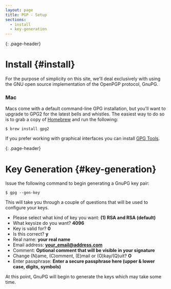```yaml
---
layout: page
title: PGP - Setup
sections:
  - install
  - key-generation
---
```

{: .page-header}
# Install {#install}
For the purpose of simplicity on this site, we'll deal exclusively with using
the GNU open source implementation of the OpenPGP protocol, GnuPG.

### Mac
Macs come with a default command-line GPG installation, but you'll want to
upgrade to GPG2 for the latest bells and whistles. The easiest way to do so is
to grab a copy of [Homebrew](http://brew.sh/) and run the following:

    $ brew install gpg2

If you prefer working with graphical interfaces you can install [GPG Tools](https://gpgtools.org/).

{: .page-header}
# Key Generation {#key-generation}
Issue the following command to begin generating a GnuPG key pair:

    $ gpg --gen-key

This will take you through a couple of questions that will be used to configure your keys.

- Please select what kind of key you want: **(1) RSA and RSA (default)**
- What keysize do you want? **4096**
- Key is valid for? **0**
- Is this correct? **y**
- Real name: **your real name**
- Email address: **your_email@address.com**
- Comment: **Optional comment that will be visible in your signature**
- Change (N)ame, (C)omment, (E)mail or (O)kay/(Q)uit? **O**
- Enter passphrase: **Enter a secure passphrase here (upper & lower case, digits, symbols)**

At this point, GnuPG will begin to generate the keys which may take some time.
